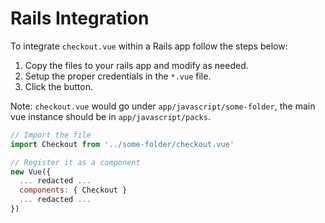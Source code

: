 # Rails Integration

To integrate `checkout.vue` within a Rails app follow the steps below:

1. Copy the files to your rails app and modify as needed.
2. Setup the proper credentials in the `*.vue` file.
3. Click the button.

Note: `checkout.vue` would go under `app/javascript/some-folder`, the main vue instance should be in `app/javascript/packs`.

``` js
// Import the file
import Checkout from '../some-folder/checkout.vue'

// Register it as a component
new Vue({
  ... redacted ...
  components: { Checkout }
  ... redacted ...
})
```
